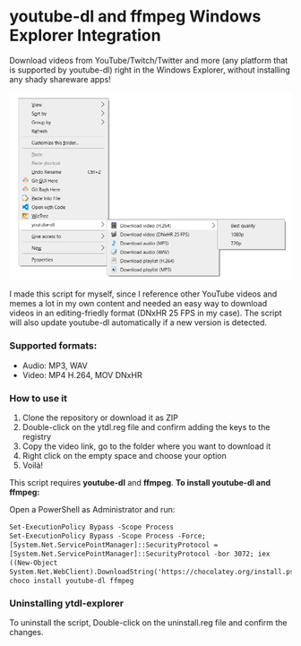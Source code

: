 # youtube-dl and ffmpeg Windows Explorer Integration
Download videos from YouTube/Twitch/Twitter and more (any platform that is supported by youtube-dl) right in the Windows Explorer, without installing any shady shareware apps!

![Screenshot](res/1.png)

I made this script for myself, since I reference other YouTube videos and memes a lot in my own content and needed an easy way to download videos in an editing-friedly format (DNxHR 25 FPS in my case). The script will also update youtube-dl automatically if a new version is detected.

### Supported formats:
* Audio: MP3, WAV
* Video: MP4 H.264, MOV DNxHR

### How to use it
1. Clone the repository or download it as ZIP
2. Double-click on the ytdl.reg file and confirm adding the keys to the registry
3. Copy the video link, go to the folder where you want to download it
4. Right click on the empty space and choose your option
5. Voilà!

This script requires **youtube-dl** and **ffmpeg**.
**To install youtube-dl and ffmpeg:**

Open a PowerShell as Administrator and run:
```
Set-ExecutionPolicy Bypass -Scope Process
Set-ExecutionPolicy Bypass -Scope Process -Force; [System.Net.ServicePointManager]::SecurityProtocol = [System.Net.ServicePointManager]::SecurityProtocol -bor 3072; iex ((New-Object System.Net.WebClient).DownloadString('https://chocolatey.org/install.ps1'))
choco install youtube-dl ffmpeg
```

### Uninstalling ytdl-explorer
To uninstall the script, Double-click on the uninstall.reg file and confirm the changes.